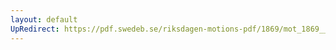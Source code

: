 ```yaml
---
layout: default
UpRedirect: https://pdf.swedeb.se/riksdagen-motions-pdf/1869/mot_1869__ak__00006/mot_1869__ak__00006_005.pdf
---
```

